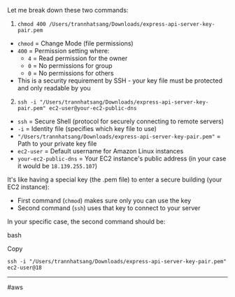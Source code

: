 
Let me break down these two commands:

1. `chmod 400 /Users/trannhatsang/Downloads/express-api-server-key-pair.pem`

- `chmod` = Change Mode (file permissions)
- `400` = Permission setting where:
    - `4` = Read permission for the owner
    - `0` = No permissions for group
    - `0` = No permissions for others
- This is a security requirement by SSH - your key file must be protected and only readable by you

2. `ssh -i "/Users/trannhatsang/Downloads/express-api-server-key-pair.pem" ec2-user@your-ec2-public-dns`

- `ssh` = Secure Shell (protocol for securely connecting to remote servers)
- `-i` = Identity file (specifies which key file to use)
- `"/Users/trannhatsang/Downloads/express-api-server-key-pair.pem"` = Path to your private key file
- `ec2-user` = Default username for Amazon Linux instances
- `your-ec2-public-dns` = Your EC2 instance's public address (in your case it would be `18.139.255.107`)

It's like having a special key (the .pem file) to enter a secure building (your EC2 instance):

- First command (`chmod`) makes sure only you can use the key
- Second command (`ssh`) uses that key to connect to your server

In your specific case, the second command should be:

bash

Copy

`ssh -i "/Users/trannhatsang/Downloads/express-api-server-key-pair.pem" ec2-user@18`


---

#aws 